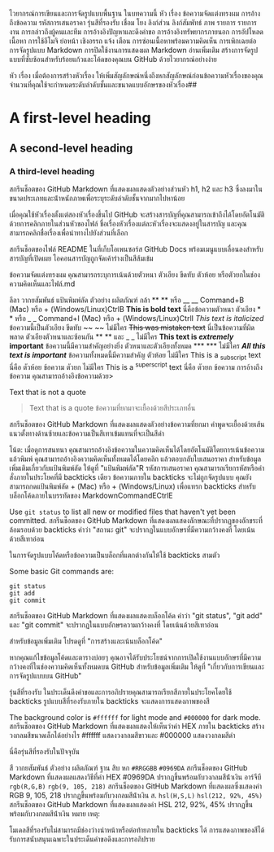 
ไวยากรณ์การเขียนและการจัดรูปแบบพื้นฐาน
ในบทความนี้
หัว เรื่อง
ข้อความจัดแต่งทรงผม
การอ้างถึงข้อความ
รหัสการเสนอราคา
รุ่นสีที่รองรับ
เชื่อม โยง
ลิงก์ส่วน
ลิงก์สัมพัทธ์
ภาพ
รายการ
รายการงาน
การกล่าวถึงผู้คนและทีม
การอ้างอิงปัญหาและดึงคําขอ
การอ้างอิงทรัพยากรภายนอก
การอัปโหลดเนื้อหา
การใช้อีโมจิ
ย่อหน้า
เชิงอรรถ
แจ้ง เตือน
การซ่อนเนื้อหาพร้อมความคิดเห็น
การเพิกเฉยต่อการจัดรูปแบบ Markdown
การปิดใช้งานการแสดงผล Markdown
อ่านเพิ่มเติม
สร้างการจัดรูปแบบที่ซับซ้อนสําหรับร้อยแก้วและโค้ดของคุณบน GitHub ด้วยไวยากรณ์อย่างง่าย

หัว เรื่อง
เมื่อต้องการสร้างหัวเรื่อง ให้เพิ่มสัญลักษณ์หนึ่งถึงหกสัญลักษณ์ก่อนข้อความหัวเรื่องของคุณ จํานวนที่คุณใช้จะกําหนดระดับลําดับชั้นและขนาดแบบอักษรของหัวเรื่อง##

# A first-level heading
## A second-level heading
### A third-level heading
สกรีนช็อตของ GitHub Markdown ที่แสดงผลแสดงตัวอย่างส่วนหัว h1, h2 และ h3 ซึ่งลงมาในขนาดประเภทและน้ําหนักภาพเพื่อระบุระดับลําดับชั้นจากมากไปหาน้อย

เมื่อคุณใช้หัวเรื่องตั้งแต่สองหัวเรื่องขึ้นไป GitHub จะสร้างสารบัญที่คุณสามารถเข้าถึงได้โดยอัตโนมัติด้วยการคลิกภายในส่วนหัวของไฟล์ ชื่อเรื่องหัวเรื่องแต่ละหัวเรื่องจะแสดงอยู่ในสารบัญ และคุณสามารถคลิกชื่อเรื่องเพื่อนําทางไปยังส่วนที่เลือก

สกรีนช็อตของไฟล์ README ในที่เก็บโอเพนซอร์ส GitHub Docs พร้อมเมนูแบบเลื่อนลงสําหรับสารบัญที่เปิดเผย ไอคอนสารบัญถูกจัดเค้าร่างเป็นสีส้มเข้ม

ข้อความจัดแต่งทรงผม
คุณสามารถระบุการเน้นด้วยตัวหนา ตัวเอียง ขีดทับ ตัวห้อย หรือตัวยกในช่องความคิดเห็นและไฟล์.md

ลีลา	วากยสัมพันธ์	แป้นพิมพ์ลัด	ตัวอย่าง	ผลิตภัณฑ์
กล้า	** ** หรือ __ __	Command+B (Mac) หรือ + (Windows/Linux)CtrlB	**This is bold text**	นี่คือข้อความตัวหนา
ตัวเอียง	* * หรือ _ _	Command+I (Mac) หรือ + (Windows/Linux)CtrlI	_This text is italicized_	ข้อความนี้เป็นตัวเอียง
ขีดทับ	~~ ~~	ไม่มีใคร	~~This was mistaken text~~	นี่เป็นข้อความที่ผิดพลาด
ตัวเอียงตัวหนาและซ้อนกัน	** ** และ _ _	ไม่มีใคร	**This text is _extremely_ important**	ข้อความนี้มีความสําคัญอย่างยิ่ง
ตัวหนาและตัวเอียงทั้งหมด	*** ***	ไม่มีใคร	***All this text is important***	ข้อความทั้งหมดนี้มีความสําคัญ
ตัวห้อย	<sub> </sub>	ไม่มีใคร	This is a <sub>subscript</sub> text	นี่คือ ตัวห้อย ข้อความ
ตัวยก	<sup> </sup>	ไม่มีใคร	This is a <sup>superscript</sup> text	นี่คือ ตัวยก ข้อความ
การอ้างถึงข้อความ
คุณสามารถอ้างอิงข้อความด้วย>

Text that is not a quote

> Text that is a quote
ข้อความที่ยกมาจะเยื้องด้วยสีประเภทอื่น

สกรีนช็อตของ GitHub Markdown ที่แสดงผลแสดงตัวอย่างข้อความที่ยกมา คําพูดจะเยื้องด้วยเส้นแนวตั้งทางด้านซ้ายและข้อความเป็นสีเทาเข้มแทนที่จะเป็นสีดํา

โน้ต: เมื่อดูการสนทนา คุณสามารถอ้างอิงข้อความในความคิดเห็นได้โดยอัตโนมัติโดยการเน้นข้อความ แล้วพิมพ์ คุณสามารถอ้างอิงความคิดเห็นทั้งหมดได้โดยคลิก แล้วตอบกลับใบเสนอราคา สําหรับข้อมูลเพิ่มเติมเกี่ยวกับแป้นพิมพ์ลัด ให้ดูที่ "แป้นพิมพ์ลัด"R
รหัสการเสนอราคา
คุณสามารถเรียกรหัสหรือคําสั่งภายในประโยคที่มี backticks เดียว ข้อความภายใน backticks จะไม่ถูกจัดรูปแบบ คุณยังสามารถกดแป้นพิมพ์ลัด + (Mac) หรือ + (Windows/Linux) เพื่อแทรก backticks สําหรับบล็อกโค้ดภายในบรรทัดของ MarkdownCommandECtrlE

Use `git status` to list all new or modified files that haven't yet been committed.
สกรีนช็อตของ GitHub Markdown ที่แสดงผลแสดงลักษณะที่ปรากฏของอักขระที่ล้อมรอบด้วย backticks คําว่า "สถานะ git" จะปรากฏในแบบอักษรที่มีความกว้างคงที่ โดยเน้นด้วยสีเทาอ่อน

ในการจัดรูปแบบโค้ดหรือข้อความเป็นบล็อกที่แตกต่างกันให้ใช้ backticks สามตัว

Some basic Git commands are:
```
git status
git add
git commit
```
สกรีนช็อตของ GitHub Markdown ที่แสดงผลแสดงบล็อกโค้ด คําว่า "git status", "git add" และ "git commit" จะปรากฏในแบบอักษรความกว้างคงที่ โดยเน้นด้วยสีเทาอ่อน

สําหรับข้อมูลเพิ่มเติม โปรดดูที่ "การสร้างและเน้นบล็อกโค้ด"

หากคุณแก้ไขข้อมูลโค้ดและตารางบ่อยๆ คุณอาจได้รับประโยชน์จากการเปิดใช้งานแบบอักษรที่มีความกว้างคงที่ในช่องความคิดเห็นทั้งหมดบน GitHub สําหรับข้อมูลเพิ่มเติม ให้ดูที่ "เกี่ยวกับการเขียนและการจัดรูปแบบบน GitHub"

รุ่นสีที่รองรับ
ในประเด็นดึงคําขอและการอภิปรายคุณสามารถเรียกสีภายในประโยคโดยใช้ backticks รูปแบบสีที่รองรับภายใน backticks จะแสดงการแสดงภาพของสี

The background color is `#ffffff` for light mode and `#000000` for dark mode.
สกรีนช็อตของ GitHub Markdown ที่แสดงผลแสดงให้เห็นว่าค่า HEX ภายใน backticks สร้างวงกลมสีขนาดเล็กได้อย่างไร #ffffff แสดงวงกลมสีขาวและ #000000 แสดงวงกลมสีดํา

นี่คือรุ่นสีที่รองรับในปัจจุบัน

สี	วากยสัมพันธ์	ตัวอย่าง	ผลิตภัณฑ์
ฐาน สิบ หก	`#RRGGBB`	`#0969DA`	สกรีนช็อตของ GitHub Markdown ที่แสดงผลแสดงวิธีที่ค่า HEX #0969DA ปรากฏขึ้นพร้อมกับวงกลมสีน้ําเงิน
อาร์จีบี	`rgb(R,G,B)`	`rgb(9, 105, 218)`	สกรีนช็อตของ GitHub Markdown ที่แสดงผลซึ่งแสดงค่า RGB 9, 105, 218 ปรากฏขึ้นพร้อมกับวงกลมสีน้ําเงิน
ส.	`hsl(H,S,L)`	`hsl(212, 92%, 45%)`	สกรีนช็อตของ GitHub Markdown ที่แสดงผลแสดงค่า HSL 212, 92%, 45% ปรากฏขึ้นพร้อมกับวงกลมสีน้ําเงิน
หมาย เหตุ:

โมเดลสีที่รองรับไม่สามารถมีช่องว่างนําหน้าหรือต่อท้ายภายใน backticks ได้
การแสดงภาพของสีได้รับการสนับสนุนเฉพาะในประเด็นคําขอดึงและการอภิปราย
